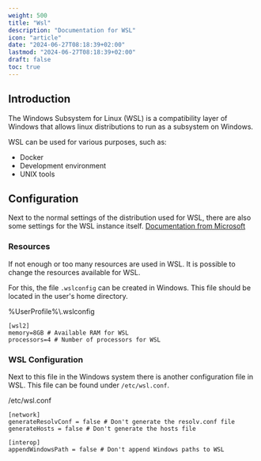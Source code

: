 ```yaml
---
weight: 500
title: "Wsl"
description: "Documentation for WSL"
icon: "article"
date: "2024-06-27T08:18:39+02:00"
lastmod: "2024-06-27T08:18:39+02:00"
draft: false
toc: true
---
```


## Introduction

The Windows Subsystem for Linux (WSL) is a compatibility layer of Windows that allows
linux distributions to run as a subsystem on Windows.

WSL can be used for various purposes, such as:

- Docker
- Development environment
- UNIX tools

## Configuration

Next to the normal settings of the distribution used for WSL,
there are also some settings for the WSL instance itself.
[Documentation from Microsoft](https://learn.microsoft.com/en-us/windows/wsl/wsl-config)

### Resources

If not enough or too many resources are used in WSL.
It is possible to change the resources available for WSL.

For this, the file `.wslconfig` can be created in Windows.
This file should be located in the user's home directory.

%UserProfile%\\.wslconfig

```plaintext
[wsl2]
memory=8GB # Available RAM for WSL
processors=4 # Number of processors for WSL
```

### WSL Configuration

Next to this file in the Windows system there is another configuration file in WSL.
This file can be found under `/etc/wsl.conf`.

/etc/wsl.conf

```plaintext
[network]
generateResolvConf = false # Don't generate the resolv.conf file
generateHosts = false # Don't generate the hosts file

[interop]
appendWindowsPath = false # Don't append Windows paths to WSL
```
